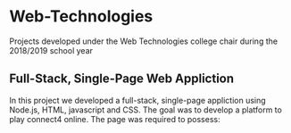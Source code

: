 # Web-Technologies
Projects developed under the Web Technologies college chair during the 2018/2019 school year

## Full-Stack, Single-Page Web Appliction

In this project we developed a full-stack, single-page appliction using Node.js, HTML, javascript and CSS. The goal was to develop a platform to play connect4 online.
The page was required to possess:
<ul>
</ul>
